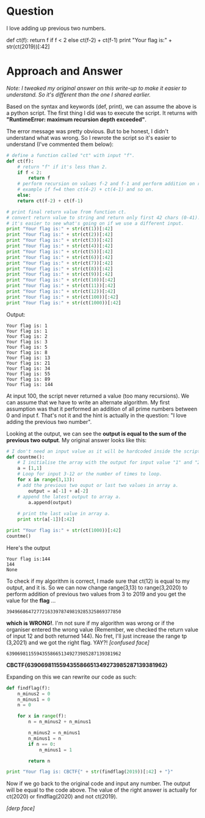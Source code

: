 # Question
I love adding up previous two numbers.

def ct(f): return f if f < 2 else ct(f-2) + ct(f-1)
print "Your flag is:" + str(ct(2019))[:42]

# Approach and Answer

*Note: I tweaked my original answer on this write-up to make it easier to understand. So it's different than the one I shared earlier.*

Based on the syntax and keywords (def, print), we can assume the above is a python script. The first thing I did was to execute the script. It returns with **"RuntimeError: maximum recursion depth exceeded"**.

The error message was pretty obvious. But to be honest, I didn't understand what was wrong. So I rewrote the script so it's easier to understand (I've commented them below):

```python
# define a function called "ct" with input "f".
def ct(f):
    # return "f" if it's less than 2.
    if f < 2:
        return f
    # perform recursion on values f-2 and f-1 and perform addition on return values.
    # example if f=4 then ct(4-2) + ct(4-1) and so on.
    else:
	return ct(f-2) + ct(f-1)

# print final return value from function ct.
# convert return value to string and return only first 42 chars (0-41).
# it's easier to see what's going on if we use a different input.
print "Your flag is:" + str(ct(1))[:42]
print "Your flag is:" + str(ct(2))[:42]
print "Your flag is:" + str(ct(3))[:42]
print "Your flag is:" + str(ct(4))[:42]
print "Your flag is:" + str(ct(5))[:42]
print "Your flag is:" + str(ct(6))[:42]
print "Your flag is:" + str(ct(7))[:42]
print "Your flag is:" + str(ct(8))[:42]
print "Your flag is:" + str(ct(9))[:42]
print "Your flag is:" + str(ct(10))[:42]
print "Your flag is:" + str(ct(11))[:42]
print "Your flag is:" + str(ct(12))[:42]
print "Your flag is:" + str(ct(100))[:42]
print "Your flag is:" + str(ct(1000))[:42]
```

Output:
```
Your flag is: 1
Your flag is: 1
Your flag is: 2
Your flag is: 3
Your flag is: 5
Your flag is: 8
Your flag is: 13
Your flag is: 21
Your flag is: 34
Your flag is: 55
Your flag is: 89
Your flag is: 144
```

At input 100, the script never returned a value (too many recursions). We can assume that we have to write an alternate algorithm. My first assumption was that it performed an addition of all prime numbers between 0 and input f. That's not it and the hint is actually in the question: "I love adding the previous two number".

Looking at the output, we can see the **output is equal to the sum of the previous two output**. My original answer looks like this:

```python
# I don't need an input value as it will be hardcoded inside the script.
def countme():
    # I initialise the array with the output for input value "1" and "2".
    a = [1,1]
    # Loop for input 3-12 or the number of times to loop.
    for x in range(3,13):
	# add the previous two ouput or last two values in array a.
        output = a[-1] + a[-2]
	# append the latest output to array a.
        a.append(output)
    
    # print the last value in array a.
    print str(a[-1])[:42]

print "Your flag is:" + str(ct(1000))[:42]            
countme()
```

Here's the output

```
Your flag is:144
144
None
```

To check if my algorithm is correct, I made sure that ct(12) is equal to my output, and it is. So we can now change range(3,13) to range(3,2020) to perform addition of previous two values from 3 to 2019 and you get the value for the **flag** ...

```
394966864727721633978749819285325869377850
```

**which is WRONG!**. I'm not sure if my algorithm was wrong or if the organiser entered the wrong value (Remember, we checked the return value of input 12 and both returned 144). No fret, I'll just increase the range tp (3,2021) and we got the right flag. YAY?! *[confused face]*

```
639069811559435586651349273985287139381962
```

**CBCTF{639069811559435586651349273985287139381962}**

Expanding on this we can rewrite our code as such:

```python
def findflag(f):
    n_minus2 = 0
    n_minus1 = 0
    n = 0

    for x in range(f):
        n = n_minus2 + n_minus1

        n_minus2 = n_minus1
        n_minus1 = n
        if n == 0:
            n_minus1 = 1

        return n

print "Your flag is: CBCTF{" + str(findflag(2019))[:42] + "}"
```

Now if we go back to the original code and input any number. The output will be equal to the code above. The value of the right answer is actually for ct(2020) or findflag(2020) and not ct(2019).

*[derp face]*
